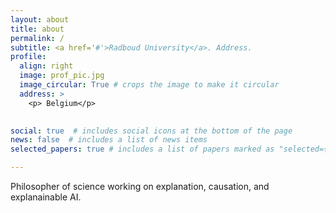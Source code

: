 ```yaml
---
layout: about
title: about
permalink: /
subtitle: <a href='#'>Radboud University</a>. Address.  
profile:
  align: right
  image: prof_pic.jpg
  image_circular: True # crops the image to make it circular
  address: >
    <p> Belgium</p>
 

social: true  # includes social icons at the bottom of the page
news: false  # includes a list of news items
selected_papers: true # includes a list of papers marked as "selected={true}"

---
```


Philosopher of science working on explanation, causation, and explanainable AI.

